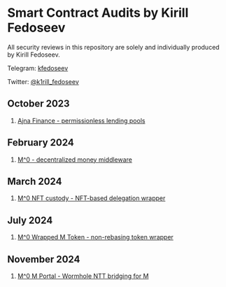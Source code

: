 # Smart Contract Audits by Kirill Fedoseev

All security reviews in this repository are solely and individually produced by Kirill Fedoseev.

Telegram: [kfedoseev](http://t.me/kfedoseev)

Twitter: [@k1rill_fedoseev](http://twitter.com/k1rill_fedoseev)

## October 2023

1. [Ajna Finance - permissionless lending pools](./solo/Ajna.md)

## February 2024

1. [M^0 - decentralized money middleware](./solo/MZero.md)

## March 2024

1. [M^0 NFT custody - NFT-based delegation wrapper](./solo/MZeroNFTCustody.md)

## July 2024

1. [M^0 Wrapped M Token - non-rebasing token wrapper](./solo/MZeroWrappedM.md)

## November 2024

1. [M^0 M Portal - Wormhole NTT bridging for M](./solo/MZeroMPortal.md)